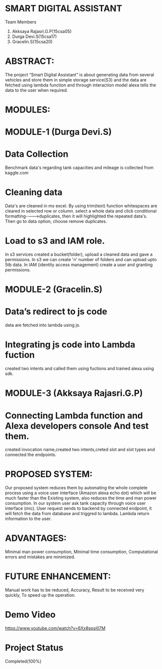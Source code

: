 
# SMART DIGITAL ASSISTANT 
 Team Members
1. Akksaya Rajasri.G.P(15csa05)
2. Durga Devi.S(15csa17)
3. Gracelin.S(15csa20)

# ABSTRACT:
The project “Smart Digital Assistant” is about generating data from several vehicles and store them in simple storage service(S3) and the data are fetched using lambda function and through interaction model alexa tells the data to the user when required.

# MODULES:
# MODULE-1 (Durga Devi.S)<br>
# Data Collection
Benchmark data's regarding tank capacities and mileage is collected from kaggle.com
# Cleaning data
Data's are cleaned in ms excel. By using trim(text) function whitespaces are cleared in selected row or column.
select a whole data and click conditional formatting---->duplicates, then it will highlighted the repeated data's. Then go to data option, choose remove duplicates.
# Load to s3 and IAM role.
In s3 services created a bucket(folder), upload a cleaned data and gave a permissions. In s3 we can create 'n' number of folders and can upload upto 5tb data.
In IAM (identity access management) create a user and granting permissions.
# MODULE-2 (Gracelin.S)<br>
# Data’s redirect to js code 
data are fetched into lambda using js.
# Integrating js code into Lambda fuction
created two intents and called them using fuctions and trained alexa using sdk.
# MODULE-3 (Akksaya Rajasri.G.P)<br>
# Connecting Lambda function and Alexa developers console And test them.
created invocation name,created two intents,creted slot and slot types and connected the endpoints.

# PROPOSED SYSTEM:
Our proposed system reduces them by automating the whole complete process using a voice user interface (Amazon alexa echo dot) which will be much faster than the Existing system, also reduces the time and man power consumption. In our system user ask tank capacity through voice user interface (mic). User request sends to backend by connected endpoint, it will fetch the data from database and triggred to lambda. Lambda return information to the user.

# ADVANTAGES:
Minimal man power consumption,
Minimal time consumption,
Computational errors and mistakes are minimized.
  
# FUTURE ENHANCEMENT:
Manual work has to be reduced,
Accuracy,
Result to be received very quickly,
To speed up the operation.

# Demo Video

https://www.youtube.com/watch?v=6Xx8spsi07M

# Project Status
 Completed(100%)



 
